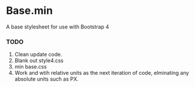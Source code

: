 # Base.min

<p>
A base stylesheet for use with Bootstrap 4
</p>
<h3>TODO</h3>

1. Clean update code.
2. Blank out style4.css
3. min base.css
4. Work and wtih relative units as the next iteration of code, elminating any absolute units such as PX. 
